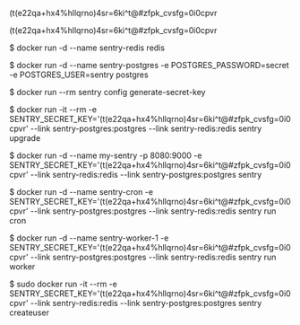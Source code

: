 

(t(e22qa+hx4%hllqrno)4sr=6ki^t@#zfpk_cvsfg=0i0cpvr

(t(e22qa+hx4%hllqrno)4sr=6ki^t@#zfpk_cvsfg=0i0cpvr

$ docker run -d --name sentry-redis redis

$ docker run -d --name sentry-postgres -e POSTGRES_PASSWORD=secret -e POSTGRES_USER=sentry postgres

$ docker run --rm sentry config generate-secret-key

$ docker run -it --rm -e SENTRY_SECRET_KEY='(t(e22qa+hx4%hllqrno)4sr=6ki^t@#zfpk_cvsfg=0i0cpvr' --link sentry-postgres:postgres --link sentry-redis:redis sentry upgrade 


$ docker run -d --name my-sentry -p 8080:9000 -e SENTRY_SECRET_KEY='(t(e22qa+hx4%hllqrno)4sr=6ki^t@#zfpk_cvsfg=0i0cpvr' --link sentry-redis:redis --link sentry-postgres:postgres sentry 


$ docker run -d --name sentry-cron -e SENTRY_SECRET_KEY='(t(e22qa+hx4%hllqrno)4sr=6ki^t@#zfpk_cvsfg=0i0cpvr' --link sentry-postgres:postgres --link sentry-redis:redis sentry run cron


$ docker run -d --name sentry-worker-1 -e SENTRY_SECRET_KEY='(t(e22qa+hx4%hllqrno)4sr=6ki^t@#zfpk_cvsfg=0i0cpvr' --link sentry-postgres:postgres --link sentry-redis:redis sentry run worker

$ sudo docker run -it --rm -e SENTRY_SECRET_KEY='(t(e22qa+hx4%hllqrno)4sr=6ki^t@#zfpk_cvsfg=0i0cpvr' --link sentry-redis:redis --link sentry-postgres:postgres sentry createuser





